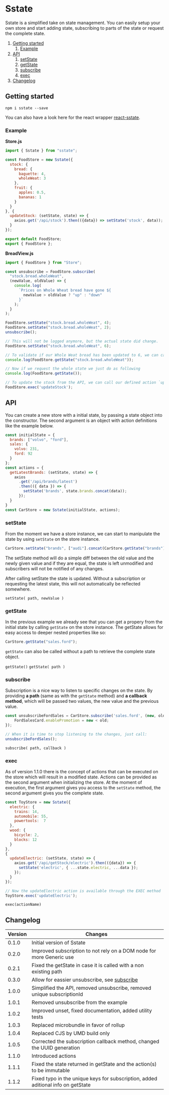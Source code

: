 # Sstate

Sstate is a simplified take on state management. You can easily setup your own store and start adding state, subscribing to parts of the state or request the complete state.

1. [Getting started](#getting-started)
   1. [Example](#example)
2. [API](#api)
   1. [setState](#setState)
   2. [getState](#getState)
   3. [subscribe](#subscribe)
   4. [exec](#exec)
3. [Changelog](#changelog)

## Getting started

`npm i sstate --save`

You can also have a look here for the react wrapper [react-sstate](https://www.npmjs.com/package/react-sstate).

### Example

**Store.js**

```javascript
import { Sstate } from "sstate";

const FoodStore = new Sstate({
  stock: {
    bread: {
      baguette: 4,
      wholeWeat: 3
    },
    fruit: {
      apples: 0.5,
      bananas: 1
    }
  }
}, {
  updateStock: (setState, state) => {
    axios.get('/api/stock').then(({data}) => setState('stock', data));
  }
});

export default FoodStore;
export { FoodStore };
```

**BreadView.js**

```javascript
import { FoodStore } from "Store";

const unsubscribe = FoodStore.subscribe(
  "stock.bread.wholeWeat",
  (newValue, oldValue) => {
    console.log(
      `Prices on Whole Wheat bread have gone ${
        newValue > oldValue ? "up" : "down"
      }`
    );
  }
);

FoodStore.setState("stock.bread.wholeWeat", 4);
FoodStore.setState("stock.bread.wholeWeat", 2);
unsubscribe();

// This will not be logged anymore, but the actual state did change.
FoodStore.setState("stock.bread.wholeWeat", 6);

// To validate if our Whole Weat bread has been updated to 6, we can call the following:
console.log(FoodStore.getState("stock.bread.wholeWeat"));

// Now if we request the whole state we just do as following
console.log(FoodStore.getState());

// To update the stock from the API, we can call our defined action `updateStock`
FoodStore.exec('updateStock');
```

## API

You can create a new store with a initial state, by passing a state object into the constructor.
The second argument is an object with action definitions like the example below.

```javascript
const initialState = {
  brands: ["volvo", "ford"],
  sales: {
    volvo: 231,
    ford: 92
  }
};
const actions = {
  getLatestBrands: (setState, state) => {
    axios
      .get('/api/brands/latest')
      .then(({ data }) => {
        setState('brands', state.brands.concat(data));
      });
  }
}
const CarStore = new Sstate(initialState, actions);
```

### setState

From the moment we have a store instance, we can start to manipulate the state by using `setState` on the store instance.

```javascript
CarStore.setState("brands", ["audi"].concat(CarStore.getState("brands")));
```

The setState method will do a simple diff between the old value and the newly given value and if they are equal, the state is left unmodified and subscribers will not be notified of any changes.

After calling setState the state is updated. Without a subscription or requesting the latest state, this will not automatically be reflected somewhere.

`setState( path, newValue )`

### getState

In the previous example we already see that you can get a propery from the initial state by calling `getState` on the store instance. The getState allows for easy access to deeper nested properties like so:

```javascript
CarStore.getState("sales.ford");
```

`getState` can also be called without a path to retrieve the complete state object.

`getState()`
`getState( path )`

### subscribe

Subscription is a nice way to listen to specific changes on the state. By providing **a path** (same as with the `getState` method) and **a callback method**, which will be passed two values, the new value and the previous value.

```javascript
const unsubscribeFordSales = CarStore.subscribe('sales.ford', (new, old) => {
    FordSalesCard.enablePromotion = new < old;
});

// When it is time to stop listening to the changes, just call:
unsubscribeFordSales();
```

`subscribe( path, callback )`

### exec

As of version 1.1.0 there is the concept of actions that can be executed on the store which will result in a modified state.
Actions can be provided as the second argument when initializing the store. At the moment of execution, the first argument gives
you access to the `setState` method, the second argument gives you the complete state.

```javascript
const ToyStore = new Sstate({
  electric: {
    trains: 14,
    automobile: 55,
    powertools:  7
  },
  wood: {
    bicycle: 2,
    blocks: 12
  }
},
{
  updateElectric: (setState, state) => {
    axios.get('/api/getStock/electric').then(({data}) => {
      setState('electric', { ...state.electric, ...data });
    });
  }
});

// Now the updateElectric action is available through the EXEC method
ToyStore.exec('updateElectric');
```

`exec(actionName)`

## Changelog

| Version | Changes                                                                             |
| ------- | ----------------------------------------------------------------------------------- |
| 0.1.0   | Initial version of Sstate                                                           |
| 0.2.0   | Improved subscription to not rely on a DOM node for more Generic use                |
| 0.2.1   | Fixed the getState in case it is called with a non existing path                    |
| 0.3.0   | Allow for eassier unsubscribe, see [subscribe](#subscribe)                          |
| 1.0.0   | Simplified the API, removed unsubscribe, removed unique subscriptionId              |
| 1.0.1   | Removed unsubscribe from the example                                                |
| 1.0.2   | Improved unset, fixed documentation, added utility tests                            |
| 1.0.3   | Replaced microbundle in favor of rollup                                             |
| 1.0.4   | Replaced CJS by UMD build only                                                      |
| 1.0.5   | Corrected the subscription callback method, changed the UUID generation             |
| 1.1.0   | Introduced actions                                                                  |
| 1.1.1   | Fixed the state returned in getState and the action(s) to be immutable              |
| 1.1.2   | Fixed typo in the unique keys for subscription, added aditional info on getState    |
